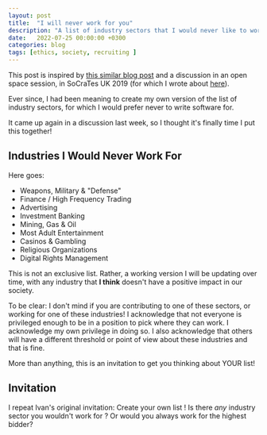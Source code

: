 ```yaml
---
layout: post
title:  "I will never work for you"
description: "A list of industry sectors that I would never like to work for."
date:   2022-07-25 00:00:00 +0300
categories: blog
tags: [ethics, society, recruiting ]
---
```


This post is inspired by [this similar blog post](https://blog.istepaniuk.com/i-will-never-work-for-you/) 
and a discussion in an open space session, in SoCraTes UK 2019 (for which I wrote about
[here](https://gsaslis.github.io/posts/socrates-uk-reflections)). 

Ever since, I had been meaning to create my own version of the list of industry 
sectors, for which I would prefer never to write software for.  

It came up again in a discussion last week, so I thought it's finally time I put this together!

## Industries I Would Never Work For

Here goes:

* Weapons, Military & "Defense"
* Finance / High Frequency Trading
* Advertising
* Investment Banking
* Mining, Gas & Oil
* Most Adult Entertainment
* Casinos & Gambling
* Religious Organizations
* Digital Rights Management

This is not an exclusive list. Rather, a working version I will be updating over 
time, with any industry that **I think** doesn't have a positive impact in our society.

To be clear: I don't mind if you are contributing to one of these sectors, or 
working for one of these industries! I acknowledge that not everyone is privileged 
enough to be in a position to pick where they can work. I acknowledge my own 
privilege in doing so. I also acknowledge that others will have a different 
threshold or point of view about these industries and that is fine. 

More than anything, this is an invitation to get you thinking about YOUR list! 

## Invitation

I repeat Ivan's original invitation: Create your own list ! Is there *any* industry
sector you wouldn't work for ? Or would you always work for the highest bidder? 

